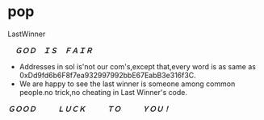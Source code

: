 # pop
LastWinner

　***ＧＯＤ　ＩＳ　ＦＡＩＲ***
 
 - Addresses in sol is'not our com's,except that,every word is as same as 0xDd9fd6b6F8f7ea932997992bbE67EabB3e316f3C.
 - We are happy to see the last winner is someone among common people.no trick,no cheating in Last Winner's code.
 
 
 ***ＧＯＯＤ　　　ＬＵＣＫ　　　ＴＯ　　　ＹＯＵ！***
